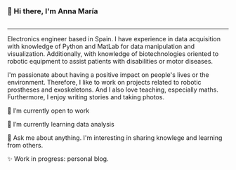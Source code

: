 ### 👋 Hi there, I'm Anna María

![]()

---

Electronics engineer based in Spain. I have experience in data acquisition with knowledge of Python and MatLab for data manipulation and visualization. Additionally, with knowledge of biotechnologies oriented to robotic equipment to assist patients with disabilities or motor diseases.

I'm passionate about having a positive impact on people's lives or the environment. Therefore, I like to work on projects related to robotic prostheses and exoskeletons. And I also love teaching, especially maths. Furthermore, I enjoy writing stories and taking photos.
 

🔭 I’m currently open to work

🌱 I’m currently learning data analysis

💬 Ask me about anything. I'm interesting in sharing knowlege and learning from others. 

✨ Work in progress: personal blog.




<!--
**annacafaro/annacafaro** is a ✨ _special_ ✨ repository because its `README.md` (this file) appears on your GitHub profile.

Here are some ideas to get you started:

- 🔭 I’m currently open to work
- 🌱 I’m currently learning ...
- 👯 I’m looking to collaborate on ...
- 🤔 I’m looking for help with ...
- 💬 Ask me about ...
- 📫 How to reach me: ...
- 😄 Pronouns: ...
- ⚡ Fun fact: ...
-->
